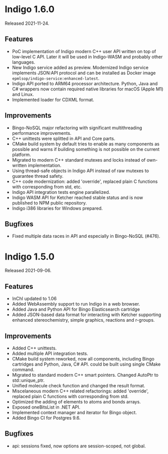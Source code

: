 # Indigo 1.6.0
Released 2021-11-24.

## Features
* PoC implementation of Indigo modern C++ user API written on top of low-level C API. Later it will be used
  in Indigo-WASM and probably other languages.
* New Indigo service added as preview. Modernized Indigo service implements JSON:API protocol and can be installed as 
  Docker image `epmlsop/indigo-service:enhanced-latest`.
* Indigo API ported to ARM64 processor architecture. Python, Java and C# wrappers now contain required native libraries 
  for macOS (Apple M1) and Linux.
* Implemented loader for CDXML format.

## Improvements
* Bingo-NoSQL major refactoring with significant multithreading performance improvements.
* C++ unittests were splitted in API and Core parts.
* CMake build system by default tries to enable as many components as possible and warns if building something
  is not possible on the current platform.
* Migrated to modern C++ standard mutexes and locks instead of own-written implementation.
* Using thread-safe objects in Indigo API instead of raw mutexes to guarantee thread safety.
* C++ code modernization: added 'override', replaced plain C functions with corresponding from std, etc.
* Indigo API integration tests engine parallelized. 
* Indigo WASM API for Ketcher reached stable status and is now published to NPM public repository.
* Indigo i386 libraries for Windows prepared.

## Bugfixes
* Fixed multiple data races in API and especially in Bingo-NoSQL (#476).


# Indigo 1.5.0
Released 2021-09-06.

## Features
* InChI updated to 1.06
* Added WebAssembly support to run Indigo in a web browser. 
* Added Java and Python API for Bingo Elasticsearch cartridge
* Added JSON-based data format for interacting with Ketcher supporting enhanced stereochemistry, simple graphics,
  reactions and r-groups.

## Improvements
* Added C++ unittests.
* Added multiple API integration tests.
* CMake build system reworked, now all components, including Bingo cartridges and Python, Java, C# API.
  could be built using single CMake command.
* Migrated to standard modern C++ smart pointers. Changed AutoPtr to std::unique_ptr.
* Unified molecule check function and changed the result format.
* Miscelaneous modern C++ related refactorings: added 'override', replaced plain C functions with corresponding from std.
* Optimized the adding of elements to atoms and bonds arrays.
* Exposed oneBitsList in .NET API.
* Implemented context manager and iterator for Bingo object.
* Added Bingo CI for Postgres 9.6.

## Bugfixes
* api: sessions fixed, now options are session-scoped, not global.
